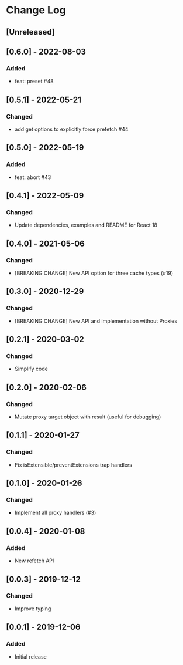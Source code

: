 # Change Log

## [Unreleased]

## [0.6.0] - 2022-08-03
### Added
- feat: preset #48

## [0.5.1] - 2022-05-21
### Changed
- add get options to explicitly force prefetch #44

## [0.5.0] - 2022-05-19
### Added
- feat: abort #43

## [0.4.1] - 2022-05-09
### Changed
- Update dependencies, examples and README for React 18

## [0.4.0] - 2021-05-06
### Changed
- [BREAKING CHANGE] New API option for three cache types (#19)

## [0.3.0] - 2020-12-29
### Changed
- [BREAKING CHANGE] New API and implementation without Proxies

## [0.2.1] - 2020-03-02
### Changed
- Simplify code

## [0.2.0] - 2020-02-06
### Changed
- Mutate proxy target object with result (useful for debugging)

## [0.1.1] - 2020-01-27
### Changed
- Fix isExtensible/preventExtensions trap handlers

## [0.1.0] - 2020-01-26
### Changed
- Implement all proxy handlers (#3)

## [0.0.4] - 2020-01-08
### Added
- New refetch API

## [0.0.3] - 2019-12-12
### Changed
- Improve typing

## [0.0.1] - 2019-12-06
### Added
- Initial release
